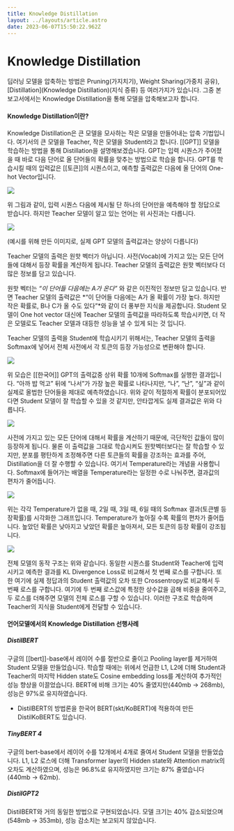 ```yaml
---
title: Knowledge Distillation
layout: ../layouts/article.astro
date: 2023-06-07T15:50:22.962Z
---
```


# Knowledge Distillation

딥러닝 모델을 압축하는 방법은 Pruning(가지치기), Weight Sharing(가중치 공유), [Distillation](Knowledge Distillation)(지식 증류) 등 여러가지가 있습니다. 그중 본 보고서에서는 Knowledge Distillation을 통해 모델을 압축해보고자 합니다.

#### **Knowledge Distillation이란?**

Knowledge Distillation은 큰 모델을 모사하는 작은 모델을 만들어내는 압축 기법입니다. 여기서의 큰 모델을 Teacher, 작은 모델을 Student라고 합니다. [[GPT]] 모델을 학습하는 방법을 통해 Distillation을 설명해보겠습니다. GPT는 입력 시퀀스가 주어졌을 때 바로 다음 단어로 올 단어들의 확률을 맞추는 방법으로 학습을 합니다. GPT를 학습시킬 때의 입력값은 [[토큰]]의 시퀀스이고, 예측할 출력값은 다음에 올 단어의 One-hot Vector입니다.

![](../images/97b6df46-4655-4e1f-9b1e-10b3a1a97ef1.png)

위 그림과 같이, 입력 시퀀스 다음에 제시될 단 하나의 단어만을 예측해야 할 정답으로 받습니다. 하지만 Teacher 모델이 알고 있는 언어는 위 사진과는 다릅니다.

![](../images/3a8b5301-a01a-41d5-87d5-27085939731c.png)

(예시를 위해 만든 이미지로, 실제 GPT 모델의 출력값과는 양상이 다릅니다)

Teacher 모델의 출력은 원핫 벡터가 아닙니다. 사전(Vocab)에 가지고 있는 모든 단어들에 대해서 등장 확률을 계산하게 됩니다. Teacher 모델의 출력값은 원핫 벡터보다 더 많은 정보를 담고 있습니다.

원핫 벡터는 _“이 단어들 다음에는 A가 온다”_ 와 같은 이진적인 정보만 담고 있습니다. 반면 Teacher 모델의 출력값은 \*“이 단어들 다음에는 A가 올 확률이 가장 높다. 하지만 작은 확률로, B나 C가 올 수도 있다”\*와 같이 더 풍부한 지식을 제공합니다. Student 모델이 One hot vector 대신에 Teacher 모델의 출력값을 따라하도록 학습시키면, 더 작은 모델로도 Teacher 모델과 대등한 성능을 낼 수 있게 되는 것 입니다.

Teacher 모델의 출력을 Student에 학습시키기 위해서는, Teacher 모델의 출력을 Softmax에 넣어서 전체 사전에서 각 토큰의 등장 가능성으로 변환해야 합니다.

![](../images/ed824def-63aa-4a01-843a-462e2fe9f483.png)

위 모습은 [[한국어]] GPT의 출력값중 상위 확률 10개에 Softmax를 실행한 결과입니다. “아까 밥 먹고” 뒤에 “나서”가 가장 높은 확률로 나타나지만, “나”, “난”, “싶”과 같이 실제로 올법한 단어들을 제대로 예측하였습니다. 위와 같이 적절하게 확률이 분포되어있다면 Student 모델이 잘 학습할 수 있을 것 같지만, 안타깝게도 실제 결과값은 위와 다릅니다.

![](../images/125dc2d8-c63c-4001-9c82-882fb22f6b6d.png)

사전에 가지고 있는 모든 단어에 대해서 확률을 계산하기 때문에, 극단적인 값들이 많이 등장하게 됩니다. 물론 이 출력값을 그대로 학습시켜도 원핫벡터보다는 잘 학습할 수 있지만, 분포를 평탄하게 조정해주면 다른 토큰들의 확률을 강조하는 효과를 주어, Distillation을 더 잘 수행할 수 있습니다. 여기서 Temperature라는 개념을 사용합니다. Softmax에 들어가는 배열을 Temperature라는 일정한 수로 나눠주면, 결과값의 편차가 줄어듭니다.

![](../images/ca83823f-b53d-4959-9930-2a72dd975997.png)

위는 각각 Temperature가 없을 때, 2일 때, 3일 때, 6일 때의 Softmax 결과(토큰별 등장확률)를 시각화한 그래프입니다. Temperature가 높아질 수록 확률의 편차가 줄어듭니다. 높았던 확률은 낮아지고 낮았던 확률은 높아져서, 모든 토큰의 등장 확률이 강조됩니다.

![](../images/48d4ade5-98c4-42c4-9c96-52eff088b019.png)

전체 모델의 동작 구조는 위와 같습니다. 동일한 시퀀스를 Student와 Teacher에 입력시키고 예측한 결과를 KL Divergence Loss로 비교해서 첫 번째 로스를 구합니다. 또한 여기에 실제 정답과의 Student 출력값의 오차 또한 Crossentropy로 비교해서 두 번째 로스를 구합니다. 여기에 두 번째 로스값에 특정한 상수값을 곱해 비중을 줄여주고, 두 로스를 더해주면 모델의 전체 로스를 구할 수 있습니다. 이러한 구조로 학습하며 Teacher의 지식을 Student에게 전달할 수 있습니다.

#### **언어모델에서의 Knowledge Distillation 선행사례**

##### **DistilBERT**

구글의 [[bert]]-base에서 레이어 수를 절반으로 줄이고 Pooling layer를 제거하여 Student 모델을 만들었습니다. 학습할 때에는 위에서 언급한 L1, L2에 더해 Student과 Teacher의 마지막 Hidden state도 Cosine embedding loss를 계산하여 추가적인 성능 향상을 이끌었습니다. BERT에 비해 크기는 40% 줄였지만(440mb → 268mb), 성능은 97%로 유지하였습니다.

- DistilBERT의 방법론을 한국어 BERT(skt/KoBERT)에 적용하여 만든 DistilKoBERT도 있습니다.

##### **TinyBERT 4**

구글의 bert-base에서 레이어 수를 12개에서 4개로 줄여서 Student 모델을 만들었습니다. L1, L2 로스에 더해 Transformer layer의 Hidden state와 Attention matrix의 오차도 계산하였으며, 성능은 96.8%로 유지하였지만 크기는 87% 줄였습니다(440mb → 62mb).

##### **DistilGPT2**

DistilBERT와 거의 동일한 방법으로 구현되었습니다. 모델 크기는 40% 감소되었으며(548mb → 353mb), 성능 감소치는 보고되지 않았습니다.
